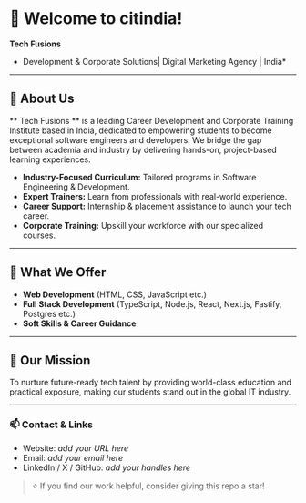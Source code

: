 # 👋 Welcome to citindia!

**Tech Fusions**  
* Development & Corporate Solutions| Digital Marketing Agency | India*

---

## 🚀 About Us

** Tech Fusions ** is a leading Career Development and Corporate Training Institute based in India, dedicated to empowering students to become exceptional software engineers and developers. We bridge the gap between academia and industry by delivering hands-on, project-based learning experiences.

- **Industry-Focused Curriculum:** Tailored programs in Software Engineering & Development.
- **Expert Trainers:** Learn from professionals with real-world experience.
- **Career Support:** Internship & placement assistance to launch your tech career.
- **Corporate Training:** Upskill your workforce with our specialized courses.

---

## 🌟 What We Offer

- **Web Development** (HTML, CSS, JavaScript etc.)
- **Full Stack Development** (TypeScript, Node.js, React, Next.js, Fastify, Postgres etc.)
- **Soft Skills & Career Guidance**

---

## 🎯 Our Mission

To nurture future-ready tech talent by providing world-class education and practical exposure, making our students stand out in the global IT industry.

---

### 📫 Contact & Links
- Website: *add your URL here*
- Email: *add your email here*
- LinkedIn / X / GitHub: *add your handles here*

> ⭐ If you find our work helpful, consider giving this repo a star!

